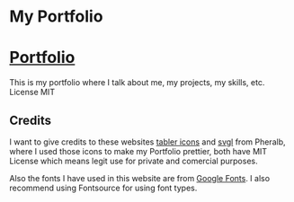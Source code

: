 # My Portfolio

<h1><a href="https://my-portfolio-psi-sepia.vercel.app/">Portfolio</a></h1>
<p>This is my portfolio where I talk about me, my projects, my skills, etc. License MIT</p>

## Credits

I want to give credits to these websites [tabler icons](https://tabler.io/icons) and [svgl](https://svgl.vercel.app/) from Pheralb,
where I used those icons to make my Portfolio prettier, both have MIT License which means legit use for private and comercial purposes.

Also the fonts I have used in this website are from [Google Fonts](https://fonts.google.com/). I also recommend using Fontsource for
using font types.
